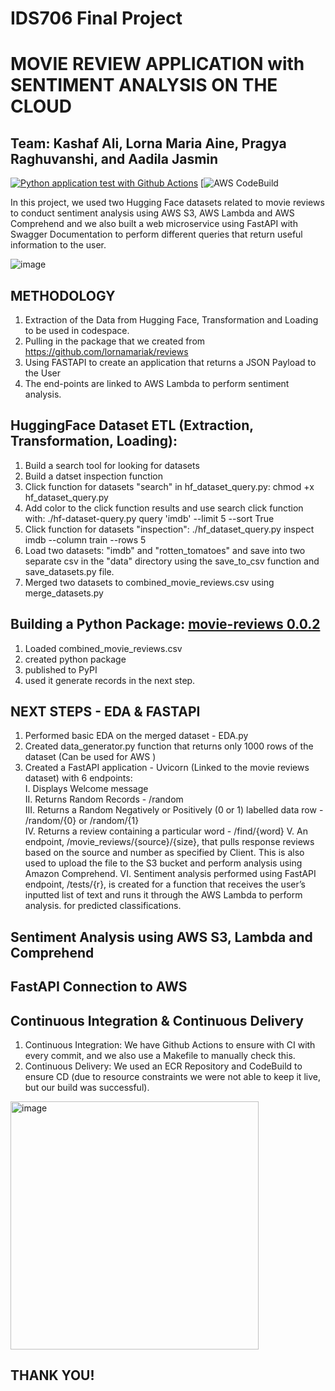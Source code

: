 # IDS706 Final Project
# MOVIE REVIEW APPLICATION with SENTIMENT ANALYSIS ON THE CLOUD
## Team: Kashaf Ali, Lorna Maria Aine, Pragya Raghuvanshi, and Aadila Jasmin

[![Python application test with Github Actions](https://github.com/nogibjj/IDS706_Final_Project_klap/actions/workflows/main.yml/badge.svg)](https://github.com/nogibjj/IDS706_Final_Project_klap/actions/workflows/main.yml) [![AWS CodeBuild](https://codebuild.us-east-1.amazonaws.com/badges?uuid=eyJlbmNyeXB0ZWREYXRhIjoieDE0Qkc1R1NqdEowaERYeXhmbThIVHZOeXJWLzFpTCtDZXUrU1dZMTJDNjFMaUZwMjhtMjhFeHg0Rnl1Q3VEWkU0ZzVHL3hLQXpmdzloTldxcFFPd3RZPSIsIml2UGFyYW1ldGVyU3BlYyI6IklQS1VGMVdHaVZrN3FwdWoiLCJtYXRlcmlhbFNldFNlcmlhbCI6MX0%3D&branch=main)

In this project, we used two Hugging Face datasets related to movie reviews to conduct sentiment analysis using AWS S3, AWS Lambda and AWS Comprehend and we also built a web microservice using FastAPI with Swagger Documentation to perform different queries that return useful information to the user.

![image](https://user-images.githubusercontent.com/67281453/208021407-1e37af79-cb6a-4fae-9564-744e256178e1.png)

## METHODOLOGY

1) Extraction of the Data from Hugging Face, Transformation and Loading to be used in codespace.
2) Pulling in the package that we created from https://github.com/lornamariak/reviews
3) Using FASTAPI to create an application that returns a JSON Payload to the User
4) The end-points are linked to AWS Lambda to perform sentiment analysis.


## HuggingFace Dataset ETL (Extraction, Transformation, Loading):
1. Build a search tool for looking for datasets
2. Build a datset inspection function
3. Click function for datasets "search" in hf_dataset_query.py: chmod +x hf_dataset_query.py
4. Add color to the click function results and use search click function with: ./hf-dataset-query.py query 'imdb' --limit 5 --sort True
5. Click function for datasets "inspection": ./hf_dataset_query.py inspect imdb --column train --rows 5
6. Load two datasets: "imdb" and "rotten_tomatoes" and save into two separate csv in the "data" directory using the save_to_csv function and save_datasets.py file. 
7. Merged two datasets to combined_movie_reviews.csv using merge_datasets.py

## Building a Python Package: [movie-reviews 0.0.2](https://github.com/lornamariak/movie-reviews)
1. Loaded combined_movie_reviews.csv 
2. created python package 
3. published to PyPI
4. used it generate records in the next step.

## NEXT STEPS - EDA & FASTAPI
1. Performed basic EDA on the merged dataset - EDA.py
2. Created data_generator.py function that returns only 1000 rows of the dataset (Can be used for AWS )
3. Created a FastAPI application - Uvicorn (Linked to the movie reviews dataset) with 6 endpoints: \
    I. Displays Welcome message\
    II. Returns Random Records - /random\
    III. Returns a Random Negatively or Positively (0 or 1) labelled data row - /random/{0} or /random/{1}\
    IV. Returns a review containing a particular word  - /find/{word}
    V. An endpoint, /movie_reviews/{source}/{size}, that pulls response reviews based on the source and number as specified by Client. This is also used to upload the file to the S3 bucket and perform analysis using Amazon Comprehend. 
    VI. Sentiment analysis performed using FastAPI endpoint, /tests/{r}, is created for a function that receives the user’s inputted list of text and runs it through the AWS Lambda to perform analysis. for predicted classifications.
  
## Sentiment Analysis using AWS S3, Lambda and Comprehend



## FastAPI Connection to AWS



## Continuous Integration & Continuous Delivery
1. Continuous Integration: We have Github Actions to ensure with CI with every commit, and we also use a Makefile to manually check this.
2. Continuous Delivery: We used an ECR Repository and CodeBuild to ensure CD (due to resource constraints we were not able to keep it live, but our build was successful).

<img width="397" alt="image" src="https://user-images.githubusercontent.com/111402572/208028248-b44a9a6a-762d-4ff1-aa0e-a95084a53401.png">




## THANK YOU!



